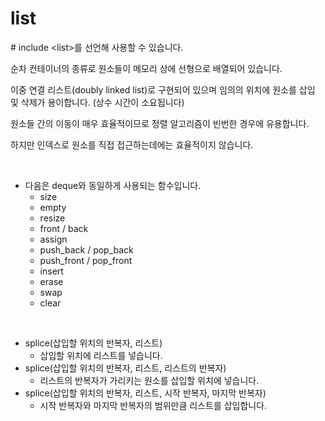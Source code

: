 # list

\# include \<list>를 선언해 사용할 수 있습니다.

순차 컨테이너의 종류로 원소들이 메모리 상에 선형으로 배열되어 있습니다.

이중 연결 리스트(doubly linked list)로 구현되어 있으며 임의의 위치에 원소를 삽입 및 삭제가 용이합니다. (상수 시간이 소요됩니다)

원소들 간의 이동이 매우 효율적이므로 정렬 알고리즘이 빈번한 경우에 유용합니다.

하지만 인덱스로 원소를 직접 접근하는데에는 효율적이지 않습니다.

<br>

* 다음은 deque와 동일하게 사용되는 함수입니다.
  * size
  * empty
  * resize
  * front / back
  * assign
  * push_back / pop_back
  * push_front / pop_front
  * insert
  * erase
  * swap
  * clear

<br>

* splice(삽입할 위치의 반복자, 리스트)
  * 삽입할 위치에 리스트를 넣습니다.
* splice(삽입할 위치의 반복자, 리스트, 리스트의 반복자)
  * 리스트의 반복자가 가리키는 원소를 삽입할 위치에 넣습니다.
* splice(삽입할 위치의 반복자, 리스트, 시작 반복자, 마지막 반복자)
  * 시작 반복자와 마지막 반복자의 범위만큼 리스트를 삽입합니다.

<br>

